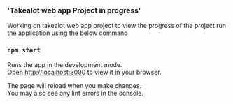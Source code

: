  
### 'Takealot web app Project in progress'
Working on takealot web app project to view the progress
of the project run the application using the below command

### `npm start`

Runs the app in the development mode.\
Open [http://localhost:3000](http://localhost:3000) to view it in your browser.

The page will reload when you make changes.\
You may also see any lint errors in the console.

 

 
